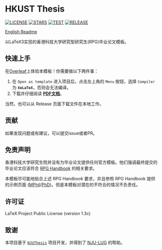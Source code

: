 # HKUST Thesis

[![LICENSE](https://img.shields.io/github/license/HKFoggyU/hkust-thesis)](https://www.latex-project.org/lppl/lppl-1-3c/)
[![STARS](https://img.shields.io/github/stars/HKFoggyU/hkust-thesis)](https://github.com/HKFoggyU/hkust-thesis/stargazers)
[![TEST](https://github.com/HKFoggyU/hkust-thesis/actions/workflows/test.yml/badge.svg)](https://github.com/HKFoggyU/hkust-thesis/actions)
[![RELEASE](https://github.com/HKFoggyU/hkust-thesis/actions/workflows/release.yml/badge.svg)](https://github.com/HKFoggyU/hkust-thesis/releases)

[English Readme](README.md)

以LaTeX3实现的香港科技大学研究型研究生(RPG)毕业论文模板。

## 快速上手

在[Overleaf](https://www.overleaf.com/latex/templates/hkustthesis/mstwvckmhmjg)上体验本模板！你需要做以下两件事：

1. 在 `Open as template` 进入项目后，点击左上角的 `Menu` 按钮，选择 `Compiler` 为 **`XeLaTeX`**，否则会无法编译。
2. 下载并仔细阅读 **[PDF文档](https://github.com/HKFoggyU/hkust-thesis/releases/latest/download/hkustthesis.pdf)**。

当然，也可以从 Release 页面下载文件在本地工作。

## 贡献

如果发现问题或有建议，可以提交issue或者PR。

## 免责声明

香港科技大学研究生院并没有为毕业论文提供任何官方模板。他们强调最终提交的毕业论文应该符合 [RPG Handbook](https://fytgs.hkust.edu.hk/academics/Academic-Regulations-and-Requirements/Handbook-for-Research-Postgraduate-Studies/guidelines-thesis-preparation) 的相关要求。

本模板尽可能地贴合上述 RPG Handbook 要求，并且参照 RPG Handbook 提供的示例页面 ([MPhil](https://fytgs.hkust.edu.hk/sites/default/files/imce/thesis_sample_page_mphil.pdf)/[PhD](https://fytgs.hkust.edu.hk/sites/default/files/imce/thesis_sample_page_phd.pdf))。但是本模板对潜在的不符合的情况不负责任。


## 许可证

LaTeX Project Public License (version 1.3c)

## 致谢

本项目基于 [`` NJUThesis ``](https://github.com/nju-lug/NJUThesis) 项目开发，并得到了 [NJU-LUG](https://github.com/nju-lug) 的帮助。

